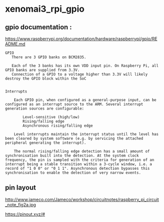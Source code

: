 # xenomai3_rpi_gpio



gpio documentation :
---------------------

   https://www.raspberrypi.org/documentation/hardware/raspberrypi/gpio/README.md

     
    GPIO   
       There are 3 GPIO banks on BCM2835.

       Each of the 3 banks has its own VDD input pin. On Raspberry Pi, all GPIO banks are supplied from 3.3V. 
       Connection of a GPIO to a voltage higher than 3.3V will likely destroy the GPIO block within the SoC


    Interrupts

        Each GPIO pin, when configured as a general-purpose input, can be configured as an interrupt source to the ARM. Several interrupt generation sources are configurable:

            Level-sensitive (high/low)
            Rising/falling edge
            Asynchronous rising/falling edge

        Level interrupts maintain the interrupt status until the level has been cleared by system software (e.g. by servicing the attached peripheral generating the interrupt).

        The normal rising/falling edge detection has a small amount of synchronisation built into the detection. At the system clock frequency, the pin is sampled with the criteria for generation of an interrupt being a stable transition within a 3-cycle window, i.e. a record of "1 0 0" or "0 1 1". Asynchronous detection bypasses this synchronisation to enable the detection of very narrow events.


pin layout
----------

  http://www.jameco.com/Jameco/workshop/circuitnotes/raspberry_pi_circuit_note_fig2a.jpg  

  https://pinout.xyz/#
